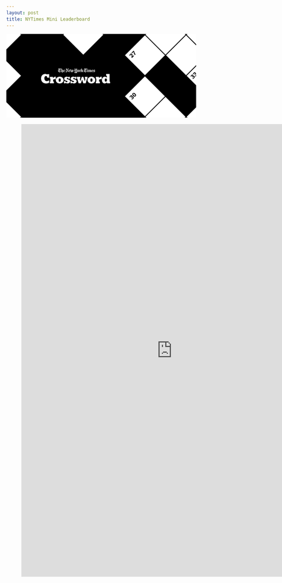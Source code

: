 ```yaml
---
layout: post
title: NYTimes Mini Leaderboard
---
```


![](https://raw.githubusercontent.com/GWarrenn/gwarrenn.github.io/drafts/images/minis/mini_header.png)

<figure class="video_container">
<iframe width="800" height="1200" src="https://rawgit.com/GWarrenn/nytimes-minis/master/index.html" frameborder="0" allowfullscreen="true"></iframe>
</figure>
<br>
